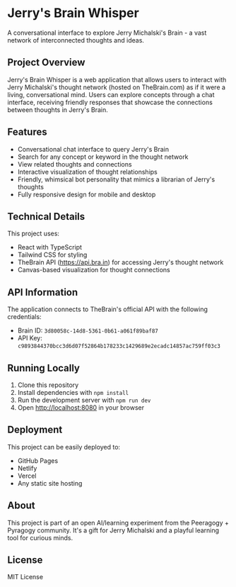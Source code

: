 
# Jerry's Brain Whisper

A conversational interface to explore Jerry Michalski's Brain - a vast network of interconnected thoughts and ideas.

## Project Overview

Jerry's Brain Whisper is a web application that allows users to interact with Jerry Michalski's thought network (hosted on TheBrain.com) as if it were a living, conversational mind. Users can explore concepts through a chat interface, receiving friendly responses that showcase the connections between thoughts in Jerry's Brain.

## Features

- Conversational chat interface to query Jerry's Brain
- Search for any concept or keyword in the thought network
- View related thoughts and connections
- Interactive visualization of thought relationships
- Friendly, whimsical bot personality that mimics a librarian of Jerry's thoughts
- Fully responsive design for mobile and desktop

## Technical Details

This project uses:
- React with TypeScript
- Tailwind CSS for styling
- TheBrain API (https://api.bra.in) for accessing Jerry's thought network
- Canvas-based visualization for thought connections

## API Information

The application connects to TheBrain's official API with the following credentials:
- Brain ID: `3d80058c-14d8-5361-0b61-a061f89baf87`
- API Key: `c9893844370bcc3d6d07f52864b178233c1429689e2ecadc14857ac759ff03c3`

## Running Locally

1. Clone this repository
2. Install dependencies with `npm install`
3. Run the development server with `npm run dev`
4. Open [http://localhost:8080](http://localhost:8080) in your browser

## Deployment

This project can be easily deployed to:
- GitHub Pages
- Netlify
- Vercel
- Any static site hosting

## About

This project is part of an open AI/learning experiment from the Peeragogy + Pyragogy community. It's a gift for Jerry Michalski and a playful learning tool for curious minds.

## License

MIT License

